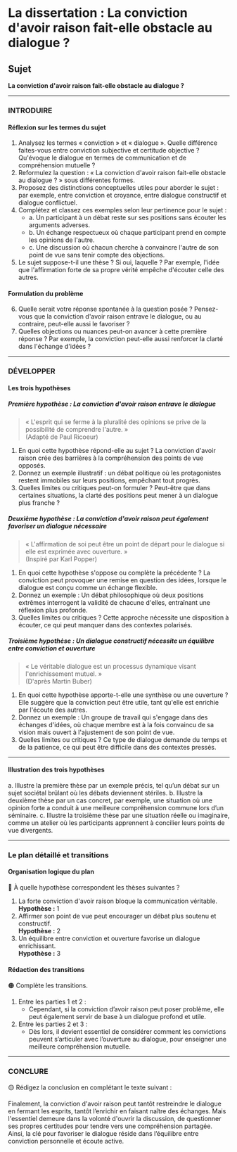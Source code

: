 # La dissertation : La conviction d'avoir raison fait-elle obstacle au dialogue ?

## Sujet
**La conviction d'avoir raison fait-elle obstacle au dialogue ?**

---

### INTRODUIRE

#### Réflexion sur les termes du sujet

1. Analysez les termes « conviction » et « dialogue ». Quelle différence faites-vous entre conviction subjective et certitude objective ? Qu'évoque le dialogue en termes de communication et de compréhension mutuelle ?
2. Reformulez la question : « La conviction d'avoir raison fait-elle obstacle au dialogue ? » sous différentes formes.
3. Proposez des distinctions conceptuelles utiles pour aborder le sujet : par exemple, entre conviction et croyance, entre dialogue constructif et dialogue conflictuel.
4. Complétez et classez ces exemples selon leur pertinence pour le sujet :
   - a. Un participant à un débat reste sur ses positions sans écouter les arguments adverses.
   - b. Un échange respectueux où chaque participant prend en compte les opinions de l'autre.
   - c. Une discussion où chacun cherche à convaincre l'autre de son point de vue sans tenir compte des objections.
5. Le sujet suppose-t-il une thèse ? Si oui, laquelle ? Par exemple, l'idée que l'affirmation forte de sa propre vérité empêche d'écouter celle des autres.

#### Formulation du problème

6. Quelle serait votre réponse spontanée à la question posée ? Pensez-vous que la conviction d'avoir raison entrave le dialogue, ou au contraire, peut-elle aussi le favoriser ?
7. Quelles objections ou nuances peut-on avancer à cette première réponse ? Par exemple, la conviction peut-elle aussi renforcer la clarté dans l'échange d'idées ?

---

### DÉVELOPPER

#### Les trois hypothèses

##### Première hypothèse : La conviction d'avoir raison entrave le dialogue

> « L'esprit qui se ferme à la pluralité des opinions se prive de la possibilité de comprendre l'autre. »  
> (Adapté de Paul Ricoeur)

1. En quoi cette hypothèse répond-elle au sujet ? La conviction d'avoir raison crée des barrières à la compréhension des points de vue opposés.
2. Donnez un exemple illustratif : un débat politique où les protagonistes restent immobiles sur leurs positions, empêchant tout progrès.
3. Quelles limites ou critiques peut-on formuler ? Peut-être que dans certaines situations, la clarté des positions peut mener à un dialogue plus franche ?

##### Deuxième hypothèse : La conviction d'avoir raison peut également favoriser un dialogue nécessaire

> « L'affirmation de soi peut être un point de départ pour le dialogue si elle est exprimée avec ouverture. »  
> (Inspiré par Karl Popper)

1. En quoi cette hypothèse s'oppose ou complète la précédente ? La conviction peut provoquer une remise en question des idées, lorsque le dialogue est conçu comme un échange flexible.
2. Donnez un exemple : Un débat philosophique où deux positions extrêmes interrogent la validité de chacune d'elles, entraînant une réflexion plus profonde.
3. Quelles limites ou critiques ? Cette approche nécessite une disposition à écouter, ce qui peut manquer dans des contextes polarisés.

##### Troisième hypothèse : Un dialogue constructif nécessite un équilibre entre conviction et ouverture

> « Le véritable dialogue est un processus dynamique visant l'enrichissement mutuel. »  
> (D'après Martin Buber)

1. En quoi cette hypothèse apporte-t-elle une synthèse ou une ouverture ? Elle suggère que la conviction peut être utile, tant qu'elle est enrichie par l'écoute des autres.
2. Donnez un exemple : Un groupe de travail qui s'engage dans des échanges d'idées, où chaque membre est à la fois convaincu de sa vision mais ouvert à l'ajustement de son point de vue.
3. Quelles limites ou critiques ? Ce type de dialogue demande du temps et de la patience, ce qui peut être difficile dans des contextes pressés.

---

#### Illustration des trois hypothèses

a. Illustre la première thèse par un exemple précis, tel qu’un débat sur un sujet sociétal brûlant où les débats deviennent stériles.
b. Illustre la deuxième thèse par un cas concret, par exemple, une situation où une opinion forte a conduit à une meilleure compréhension commune lors d’un séminaire.
c. Illustre la troisième thèse par une situation réelle ou imaginaire, comme un atelier où les participants apprennent à concilier leurs points de vue divergents.

---

### Le plan détaillé et transitions

#### Organisation logique du plan

🔴 À quelle hypothèse correspondent les thèses suivantes ?

1. La forte conviction d'avoir raison bloque la communication véritable.  
   **Hypothèse :** 1
2. Affirmer son point de vue peut encourager un débat plus soutenu et constructif.  
   **Hypothèse :** 2
3. Un équilibre entre conviction et ouverture favorise un dialogue enrichissant.  
   **Hypothèse :** 3

#### Rédaction des transitions

🟠 Complète les transitions.

1. Entre les parties 1 et 2 :  
   - Cependant, si la conviction d’avoir raison peut poser problème, elle peut également servir de base à un dialogue profond et utile.
2. Entre les parties 2 et 3 :  
   - Dès lors, il devient essentiel de considérer comment les convictions peuvent s’articuler avec l’ouverture au dialogue, pour enseigner une meilleure compréhension mutuelle.

---

### CONCLURE

🟡 Rédigez la conclusion en complétant le texte suivant :

Finalement, la conviction d'avoir raison peut tantôt restreindre le dialogue en fermant les esprits, tantôt l’enrichir en faisant naître des échanges. Mais l'essentiel demeure dans la volonté d'ouvrir la discussion, de questionner ses propres certitudes pour tendre vers une compréhension partagée. Ainsi, la clé pour favoriser le dialogue réside dans l’équilibre entre conviction personnelle et écoute active.
